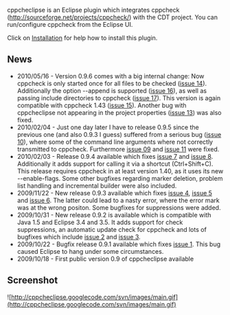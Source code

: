cppcheclipse is an Eclipse plugin which integrates cppcheck (http://sourceforge.net/projects/cppcheck/) with the CDT project. You can run/configure cppcheck from the Eclipse UI.

Click on [Installation](Installation.md) for help how to install this plugin.

## News ##
  * 2010/05/16 - Version 0.9.6 comes with a big internal change: Now cppcheck is only started once for all files to be checked ([issue 14](https://code.google.com/p/cppcheclipse/issues/detail?id=14)). Additionally the option --append is supported ([issue 16](https://code.google.com/p/cppcheclipse/issues/detail?id=16)), as well as passing include directories to cppcheck ([issue 17](https://code.google.com/p/cppcheclipse/issues/detail?id=17)). This version is again compatible with cppcheck 1.43 ([issue 15](https://code.google.com/p/cppcheclipse/issues/detail?id=15)). Another bug with cppcheclipse not appearing in the project properties ([issue 13](https://code.google.com/p/cppcheclipse/issues/detail?id=13)) was also fixed.
  * 2010/02/04 - Just one day later I have to release 0.9.5 since the previous one (and also 0.9.3 I guess) suffered  from a serious bug ([issue 10](https://code.google.com/p/cppcheclipse/issues/detail?id=10)), where some of the command line arguments where not correctly transmitted to cppcheck. Furthermore [issue 09](https://code.google.com/p/cppcheclipse/issues/detail?id=09) and [issue 11](https://code.google.com/p/cppcheclipse/issues/detail?id=11) were fixed.
  * 2010/02/03 - Release 0.9.4 available which fixes [issue 7](https://code.google.com/p/cppcheclipse/issues/detail?id=7) and [issue 8](https://code.google.com/p/cppcheclipse/issues/detail?id=8). Additionally it adds support for calling it via a shortcut (Ctrl+Shift+C). This release requires cppcheck in at least version 1.40, as it uses its new --enable-flags. Some other bugfixes regarding marker deletion, problem list handling and incremental builder were also included.
  * 2009/11/22 - New release 0.9.3 available which fixes [issue 4](https://code.google.com/p/cppcheclipse/issues/detail?id=4), [issue 5](https://code.google.com/p/cppcheclipse/issues/detail?id=5) and [issue 6](https://code.google.com/p/cppcheclipse/issues/detail?id=6). The latter could lead to a nasty error, where the error mark was at the wrong positon. Some bugfixes for suppressions were added.
  * 2009/10/31 - New release 0.9.2 is available which is compatible with Java 1.5 and Eclipse 3.4 and 3.5. It adds support for check suppressions, an automatic update check for cppcheck and lots of bugfixes which include [issue 2](https://code.google.com/p/cppcheclipse/issues/detail?id=2) and [issue 3](https://code.google.com/p/cppcheclipse/issues/detail?id=3).
  * 2009/10/22 - Bugfix release 0.9.1 available which fixes [issue 1](https://code.google.com/p/cppcheclipse/issues/detail?id=1). This bug caused Eclipse to hang under some circumstances.
  * 2009/10/18 - First public version 0.9 of cppcheclipse available

## Screenshot ##
![http://cppcheclipse.googlecode.com/svn/images/main.gif](http://cppcheclipse.googlecode.com/svn/images/main.gif)